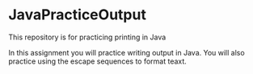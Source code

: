 # JavaPracticeOutput
This repository is for practicing printing in Java

In this assignment you will practice writing output in Java. You will also practice using the escape sequences to format teaxt.
